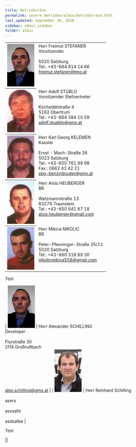 ```yaml
---
title: Betriebsräte
permalink: unsere_betriebe/albus/betriebsrate.html
last_updated: September 10, 2018
sidebar: admin_sidebar
folder: albus
---
```


<table><tbody><tr><th scope="col"><img data-cms-popout-id="image-0" src="/images/albus/Stefaner_15.jpg" /></th><td class="lauftext" width="217" valign="top">Herr Freimut STEFANER<br />Vorsitzender<br /><br />5020 Salzburg<br />Tel.: +43-664 814 14 66<br /><a href="mailto:freimut.stefaner@tmo.at">freimut.stefaner@tmo.at</a></td></tr><tr><th scope="col"><img data-cms-popout-id="image-1" src="/images/albus/Stueblo_15.jpg" /></th><td class="lauftext" width="217" valign="top">Herr Adolf ST&Uuml;BLO<br />Vorsitzender Stellvertreter<br /><br />Kirchst&auml;ttstra&szlig;e 4<br />5162 Obertrum<br />Tel.: +43-664 384 10 59 <a href="mailto:adolf.stueblo@gmx.at">adolf.stueblo@gmx.at</a></td></tr><tr><th scope="col"><img data-cms-popout-id="image-2" src="/images/albus/Kelemen_15.jpg" /></th><td class="lauftext" width="217" valign="top">Herr Karl Georg KELEMEN<br />Kassier<br /><br />Ernst - Mach-Stra&szlig;e 26<br />5023 Salzburg<br />Tel.: +43-650 761 99 98<br />Fax.: 0662 43 42 21<br /><a href="mailto:sbg-benzinbruder@gmx.at">sbg-benzinbruder@gmx.at</a></td></tr><tr><th scope="col"><img data-cms-popout-id="image-4" src="/images/albus/Heuberger_15.jpg" /></th><td class="lauftext" width="217" valign="top">Herr Alois HEUBERGER<br />BR<br /><br />Watzmannstra&szlig;e 13<br />83278 Traunstein<br />Tel.: +43-650 941 67 18<br /><a href="mailto:alois.heuberger@gmail.com">alois.heuberger@gmail.com</a></td></tr><tr><th scope="col"><img data-cms-popout-id="image-6" src="/images/albus/Nikolic_15.jpg" /></th><td class="lauftext" width="217" valign="top">Herr Mikica NIKOLIC<br />BR<br /><br />Peter-Pfenninger-Stra&szlig;e 35/11<br />5020 Salzburg<br />Tel.: +43-660 318 69 30<br /><a href="mailto:nikolicmikica558@gmail.com">nikolicmikica558@gmail.com</a></td></tr></tbody></table>

Test

| ![](/images/albus/Stefaner_15.jpg) | Herr Alexander SCHILLING<br>Developer<br><br>Flurstra&szlig;e 30<br>2114 Gro&szlig;ru&szlig;bach<br>alex.schilling@gmx.at |
| ![](/images/austrobus/Ficulovic.jpg) | Herr Reinhard Schilling<br><br>asers<br><br>asvsafd<br><br>asdsafee |


Test

||